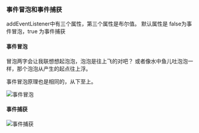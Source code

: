 ### 事件冒泡和事件捕获

addEventListener中有三个属性，第三个属性是布尔值。
默认属性是 false为事件冒泡，true 为事件捕获

#### 事件冒泡
冒泡两字会让我联想想起泡泡，泡泡是往上飞的对吧？
或者像水中鱼儿吐泡泡一样，那个泡泡从产生的起点往上浮。

事件冒泡原理也是相同的，从下至上。

![事件冒泡](https://upload-images.jianshu.io/upload_images/9039785-5159615a49e62ce0.gif?imageMogr2/auto-orient/strip|imageView2/2/w/512/format/webp)


#### 事件捕获
![事件捕获](https://upload-images.jianshu.io/upload_images/9039785-92f2a6b20d746368.gif?imageMogr2/auto-orient/strip|imageView2/2/w/512/format/webp)
